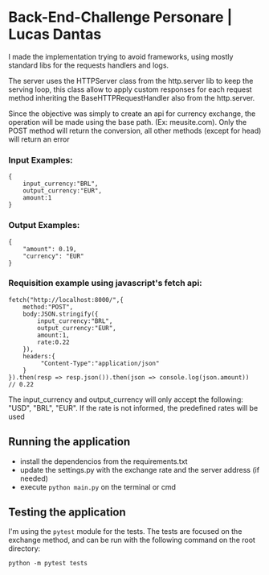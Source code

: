 # Back-End-Challenge Personare | Lucas Dantas

I made the implementation trying to avoid frameworks, using mostly standard libs for the requests handlers and logs. 

The server uses the HTTPServer class from the http.server lib to keep the serving loop, this class allow to apply custom responses for each request method inheriting the BaseHTTPRequestHandler also from the http.server.

Since the objective was simply to create an api for currency exchange, the operation will be made using the base path. (Ex: meusite.com). Only the POST method will return the conversion, all other methods (except for head) will return an error

### Input Examples:

```
{
    input_currency:"BRL",
    output_currency:"EUR",
    amount:1
}
```

### Output Examples:

```
{
    "amount": 0.19, 
    "currency": "EUR"
}
```

### Requisition example using javascript's fetch api:

```
fetch("http://localhost:8000/",{
    method:"POST", 
    body:JSON.stringify({
        input_currency:"BRL",
        output_currency:"EUR",
        amount:1,
        rate:0.22
    }),
    headers:{
         "Content-Type":"application/json"   
    }
}).then(resp => resp.json()).then(json => console.log(json.amount))
// 0.22
```

The input_currency and output_currency will only accept the following: "USD", "BRL", "EUR". If the rate is not informed, the predefined rates will be used

## Running the application
- install the dependencios from the requirements.txt
- update the settings.py with the exchange rate and the server address (if needed)
- execute `python main.py` on the terminal or cmd

## Testing the application
I'm using the `pytest` module for the tests. The tests are focused on the exchange method, and can be run with the following command on the root directory:

`python -m pytest tests`


